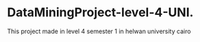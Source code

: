 # DataMiningProject-level-4-UNI.
This project made in level 4 semester 1 in helwan university cairo 

